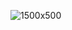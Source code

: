 

![1500x500](https://user-images.githubusercontent.com/52464453/145202798-6c2d50c7-e022-4c87-8c98-c2888498c42f.jpeg)
